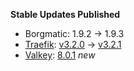 **Stable Updates Published**

* Borgmatic: 1.9.2 -> 1.9.3
* [Traefik](https://github.com/traefik/traefik): [v3.2.0](https://github.com/traefik/traefik/releases/tag/v3.2.0) -> [v3.2.1](https://github.com/traefik/traefik/releases/tag/v3.2.1)
* [Valkey](https://github.com/valkey-io/valkey): [8.0.1](https://github.com/valkey-io/valkey/releases/tag/8.0.1) _new_
